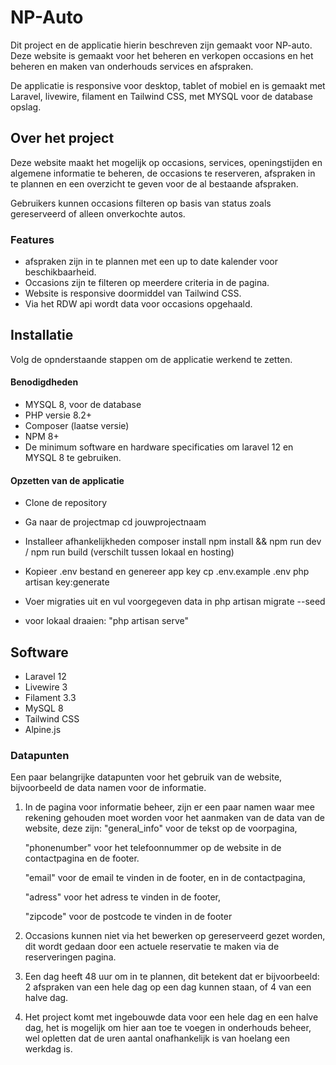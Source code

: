 # NP-Auto
Dit project en de applicatie hierin beschreven zijn gemaakt voor NP-auto. Deze website is gemaakt voor het beheren en verkopen occasions en het beheren en maken van onderhouds services en afspraken. 

De applicatie is responsive voor desktop, tablet of mobiel en is gemaakt met Laravel, livewire, filament en Tailwind CSS, met MYSQL voor de database opslag.


## Over het project

Deze website maakt het mogelijk op occasions, services, openingstijden en algemene informatie te beheren, de occasions te reserveren,
afspraken in te plannen en een overzicht te geven voor de al bestaande afspraken.

Gebruikers kunnen occasions filteren op basis van status zoals gereserveerd of alleen onverkochte autos.


### Features
- afspraken zijn in te plannen met een up to date kalender voor beschikbaarheid.
- Occasions zijn te filteren op meerdere criteria in de pagina.
- Website is responsive doormiddel van Tailwind CSS.
- Via het RDW api wordt data voor occasions opgehaald.

## Installatie
Volg de opnderstaande stappen om de applicatie werkend te zetten.

#### Benodigdheden

- MYSQL 8, voor de database
- PHP versie 8.2+
- Composer (laatse versie)
- NPM 8+
- De minimum software en hardware specificaties om laravel 12 en MYSQL 8 te gebruiken. 

#### Opzetten van de applicatie

- Clone de repository

- Ga naar de projectmap
cd jouwprojectnaam

- Installeer afhankelijkheden
composer install
npm install && npm run dev / npm run build (verschilt tussen lokaal en hosting)

- Kopieer .env bestand en genereer app key
cp .env.example .env
php artisan key:generate

- Voer migraties uit en vul voorgegeven data in
php artisan migrate --seed

- voor lokaal draaien: "php artisan serve"

## Software
- Laravel 12
- Livewire 3
- Filament 3.3
- MySQL 8
- Tailwind CSS
- Alpine.js

### Datapunten
Een paar belangrijke datapunten voor het gebruik van de website, bijvoorbeeld de data namen voor de informatie.

1. In de pagina voor informatie beheer, zijn er een paar namen waar mee rekening gehouden moet worden voor het aanmaken van de data van de website,
   deze zijn: "general_info" voor de tekst op de voorpagina,

   "phonenumber" voor het telefoonnummer op de website in de contactpagina en de footer.

   "email" voor de email te vinden in de footer, en in de contactpagina,

   "adress" voor het adress te vinden in de footer,

   "zipcode" voor de postcode te vinden in de footer


2. Occasions kunnen niet via het bewerken op gereserveerd gezet worden, dit wordt gedaan door een actuele reservatie te maken via de reserveringen pagina.


3. Een dag heeft 48 uur om in te plannen, dit betekent dat er bijvoorbeeld: 2 afspraken van een hele dag op een dag kunnen staan, of 4 van een halve dag.


4. Het project komt met ingebouwde data voor een hele dag en een halve dag, het is mogelijk om hier aan toe te voegen in onderhouds beheer,
   wel opletten dat de uren aantal onafhankelijk is van hoelang een werkdag is.

